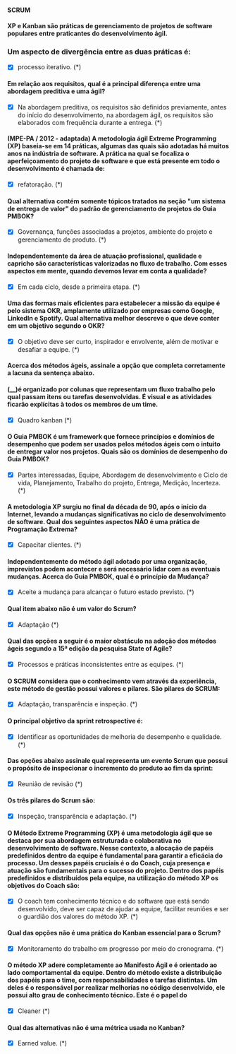 
#### SCRUM ####
#### XP e Kanban são práticas de gerenciamento de projetos de software populares entre praticantes do desenvolvimento ágil.
### Um aspecto de divergência entre as duas práticas é:

* [X] processo iterativo. (*)

####    Em relação aos requisitos, qual é a principal diferença entre uma abordagem preditiva e uma ágil?

* [X] Na abordagem preditiva, os requisitos são definidos previamente, antes do início do desenvolvimento, na abordagem ágil, os requisitos são elaborados com frequência durante a entrega. (*)

#### (MPE-PA / 2012 - adaptada) A metodologia ágil Extreme Programming (XP) baseia-se em 14 práticas, algumas das quais são adotadas há muitos anos na indústria de software. A prática na qual se focaliza o aperfeiçoamento do projeto de software e que está presente em todo o desenvolvimento é chamada de:
* [X] refatoração. (*)

#### Qual alternativa contém somente tópicos tratados na seção "um sistema de entrega de valor" do padrão de gerenciamento de projetos do Guia PMBOK?

* [X] Governança, funções associadas a projetos, ambiente do projeto e gerenciamento de produto. (*)


#### Independentemente da área de atuação profissional, qualidade e capricho são características valorizadas no fluxo de trabalho. Com esses aspectos em mente, quando devemos levar em conta a qualidade?

* [X] Em cada ciclo, desde a primeira etapa. (*)

#### Uma das formas mais eficientes para estabelecer a missão da equipe é pelo sistema OKR, amplamente utilizado por empresas como Google, LinkedIn e Spotify. Qual alternativa melhor descreve o que deve conter em um objetivo segundo o OKR?

* [X] O objetivo deve ser curto, inspirador e envolvente, além de motivar e desafiar a equipe. (*)

#### Acerca dos métodos ágeis, assinale a opção que completa corretamente a lacuna da sentença abaixo.
#### (__)é organizado por colunas que representam um fluxo trabalho pelo qual passam itens ou tarefas desenvolvidas. É visual e as atividades ficarão explícitas à todos os membros de um time.

* [X] Quadro kanban (*)


####   O Guia PMBOK é um framework que fornece princípios e domínios de desempenho que podem ser usados pelos métodos ágeis com o intuito de entregar valor nos projetos. Quais são os domínios de desempenho do Guia PMBOK?

* [X] Partes interessadas, Equipe, Abordagem de desenvolvimento e Ciclo de vida, Planejamento, Trabalho do projeto, Entrega, Medição, Incerteza. (*)

#### A metodologia XP surgiu no final da década de 90, após o início da Internet, levando a mudanças significativas no ciclo de desenvolvimento de software. Qual dos seguintes aspectos NÃO é uma prática de Programação Extrema?

* [X] Capacitar clientes. (*)


#### Independentemente do método ágil adotado por uma organização, imprevistos podem acontecer e será necessário lidar com as eventuais mudanças. Acerca do Guia PMBOK, qual é o princípio da Mudança?

* [X] Aceite a mudança para alcançar o futuro estado previsto. (*)

#### Qual item abaixo não é um valor do Scrum? 

* [X] Adaptação (*)

#### Qual das opções a seguir é o maior obstáculo na adoção dos métodos ágeis segundo a 15ª edição da pesquisa State of Agile? 

* [X] Processos e práticas inconsistentes entre as equipes. (*)

#### O SCRUM considera que o conhecimento vem através da experiência, este método de gestão possui valores e pilares. São pilares do SCRUM: 

* [X] Adaptação, transparência e inspeção. (*)

#### O principal objetivo da sprint retrospective é:

* [X] Identificar as oportunidades de melhoria de desempenho e qualidade. (*)

#### Das opções abaixo assinale qual representa um evento Scrum que  possui o propósito de inspecionar o incremento do produto ao fim da sprint:  

* [X] Reunião de revisão (*)

#### Os três pilares do Scrum são:

* [X] Inspeção, transparência e adaptação. (*)

#### O Método Extreme Programming (XP) é uma metodologia ágil que se destaca por sua abordagem estruturada e colaborativa no desenvolvimento de software. Nesse contexto, a alocação de papéis predefinidos dentro da equipe é fundamental para garantir a eficácia do processo. Um desses papéis cruciais é o do Coach, cuja presença e atuação são fundamentais para o sucesso do projeto. Dentro dos papéis predefinidos e distribuídos pela equipe, na utilização do método XP os objetivos do Coach são: 

* [X] O coach tem conhecimento técnico e do software que está sendo desenvolvido, deve ser capaz de ajudar a equipe, facilitar reuniões e ser o guardião dos valores do método XP. (*)

#### Qual das opções não é uma prática do Kanban essencial para o Scrum? 

* [X] Monitoramento do trabalho em progresso por meio do cronograma. (*)


#### O método XP adere completamente ao Manifesto Ágil e é orientado ao lado comportamental da equipe. Dentro do método existe a distribuição dos papéis para o time, com responsabilidades e tarefas distintas. Um deles é o responsável por realizar melhorias no código desenvolvido, ele possui alto grau de conhecimento técnico. Este é o papel do

* [X] Cleaner (*)

#### Qual das alternativas não é uma métrica usada no Kanban? 

* [X] Earned value. (*)
